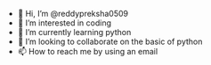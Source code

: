 - 👋 Hi, I’m @reddypreksha0509
- 👀 I’m interested in coding 
- 🌱 I’m currently learning python 
- 💞️ I’m looking to collaborate on the basic of python 
- 📫 How to reach me by using an email

<!---
reddypreksha0509/reddypreksha0509 is a ✨ special ✨ repository because its `README.md` (this file) appears on your GitHub profile.
You can click the Preview link to take a look at your changes.
--->
